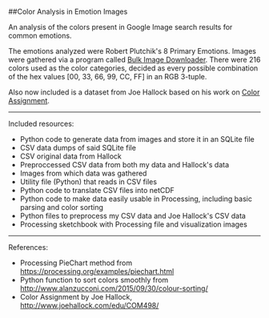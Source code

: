 ##Color Analysis in Emotion Images

An analysis of the colors present in Google Image search results for common emotions.

The emotions analyzed were Robert Plutchik's 8 Primary Emotions. 
Images were gathered via a program called [Bulk Image Downloader](http://bulkimagedownloader.com/).
There were 216 colors used as the color categories, decided as every possible combination of the hex values [00, 33, 66, 99, CC, FF] in an RGB 3-tuple.

Also now included is a dataset from Joe Hallock based on his work on [Color Assignment](http://www.joehallock.com/edu/COM498/).

---

Included resources:

* Python code to generate data from images and store it in an SQLite file
* CSV data dumps of said SQLite file
* CSV original data from Hallock
* Preproccessed CSV data from both my data and Hallock's data
* Images from which data was gathered
* Utility file (Python) that reads in CSV files
* Python code to translate CSV files into netCDF
* Python code to make data easily usable in Processing, including basic parsing and color sorting
* Python files to preprocess my CSV data and Joe Hallock's CSV data
* Processing sketchbook with Processing file and visualization images

---

References:

* Processing PieChart method from https://processing.org/examples/piechart.html
* Python function to sort colors smoothly from http://www.alanzucconi.com/2015/09/30/colour-sorting/
* Color Assignment by Joe Hallock, http://www.joehallock.com/edu/COM498/